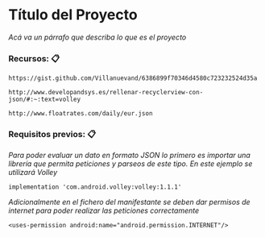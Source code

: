 # Título del Proyecto

_Acá va un párrafo que describa lo que es el proyecto_


### Recursos: 📋
```
https://gist.github.com/Villanuevand/6386899f70346d4580c723232524d35a
```
```
http://www.developandsys.es/rellenar-recyclerview-con-json/#:~:text=volley
```
```
http://www.floatrates.com/daily/eur.json
```


### Requisitos previos: 📋

_Para poder evaluar un dato en formato JSON lo primero es importar una librería que permita peticiones y parseos de este tipo. En este ejemplo se utilizará Volley_

```
implementation 'com.android.volley:volley:1.1.1'
```

_Adicionalmente en el fichero del manifestante se deben dar permisos de internet para poder realizar las peticiones correctamente_

```
<uses-permission android:name="android.permission.INTERNET"/>
```
